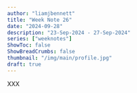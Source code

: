 ```yaml
---
author: "liamjbennett"
title: "Week Note 26"
date: "2024-09-28"
description: "23-Sep-2024 - 27-Sep-2024"
series: ["weeknotes"]
ShowToc: false
ShowBreadCrumbs: false
thumbnail: "/img/main/profile.jpg"
draft: true
---
```


XXX